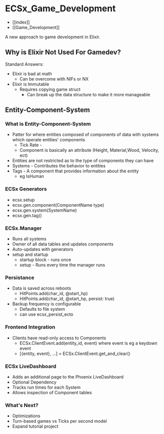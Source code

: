 # ECSx_Game_Development

- [[index]]
- [[Game_Development]]

A new approach to game development in Elixir.

## Why is Elixir Not Used For Gamedev?

Standard Answers:
* Elixir is bad at math
  * Can be overcome with NIFs or NX
* Elixir is Immutable
  * Requires copying game struct
    * Can break up the data structure to make it more manageable

## Entity-Component-System

### What is Entity-Component-System

* Patter for where entities composed of components of data with systems which operate entities' components
  * Tick Rate - 
  * Component is basically an attribute (Height, Material,Wood, Velocity, ect)
* Entities are not restricted as to the type of components they can have
* Systems - Contributes the behavior to entities
* Tags - A component that provides information about the entity
  * eg IsHuman

### ECSx Generators
* ecsx.setup
* ecsx.gen.component(ComponentName type)
* ecsx.gen.system(SystemName)
* ecsx.gen.tag()

### ECSx.Manager
* Runs all systems
* Owner of all data tables and updates components
* Auto-updates with generators
* setup and startup
  * startup block - runs once
  * setup - Runs every time the manager runs

### Persistance

* Data is saved across reboots
  * HitPoints.add(char_id, @start_hp)
  * HitPoints.add(char_id, @start_hp, persist: true)
* Backup frequency is configurable
  * Defaults to file system
  * can use ecsx_persist_ecto

### Frontend Integration
* Clients have read-only access to Components
  * ECSx.ClientEvent.add(entity_id, event) where event is eg a keydown event
  * [{entity, event}, ...] = ECSx.ClientEvent.get_and_clear()

### ECSx LiveDashboard
* Adds an additional page to the Phoenix LiveDashboard
* Optional Dependency
* Tracks run times for each System
* Allows inspection of Component tables

### What's Next?
* Optimizations
* Turn-based games vs Ticks per second model
* Expand tutorial project
